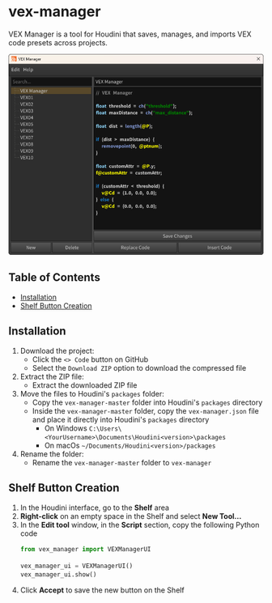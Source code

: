 # vex-manager
VEX Manager is a tool for Houdini that saves, manages, and imports VEX code presets across projects.

![VEX Manager](.github/vex_manager_ui.png)

## Table of Contents
- [Installation](#installation)
- [Shelf Button Creation](#shelf-button-creation)

## Installation
1. Download the project:
   - Click the `<> Code` button on GitHub
   - Select the `Download ZIP` option to download the compressed file
2. Extract the ZIP file:
   - Extract the downloaded ZIP file
3. Move the files to Houdini's `packages` folder:
   - Copy the `vex-manager-master` folder into Houdini's `packages` directory
   - Inside the `vex-manager-master` folder, copy the `vex-manager.json` file and place it directly into Houdini's `packages` directory
        - On Windows `C:\Users\<YourUsername>\Documents\Houdini<version>\packages` 
        - On macOs `~/Documents/Houdini<version>/packages`
4. Rename the folder:
   - Rename the `vex-manager-master` folder to `vex-manager`

## Shelf Button Creation
1. In the Houdini interface, go to the **Shelf** area
2. **Right-click** on an empty space in the Shelf and select **New Tool...**
3. In the **Edit tool** window, in the **Script** section, copy the following Python code
    ```python  
   from vex_manager import VEXManagerUI
   
   vex_manager_ui = VEXManagerUI()
   vex_manager_ui.show()
    ```
4. Click **Accept** to save the new button on the Shelf
